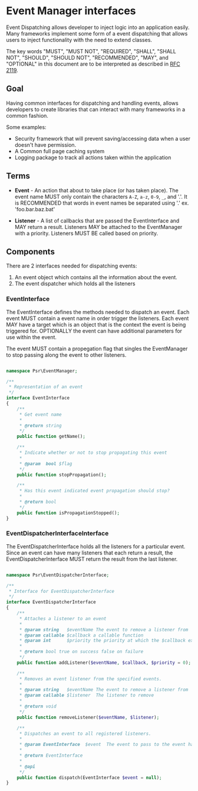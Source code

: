 Event Manager interfaces
========================

Event Dispatching allows developer to inject logic into an application easily.
Many frameworks implement some form of a event dispatching that allows users to
inject functionality with the need to extend classes.

The key words "MUST", "MUST NOT", "REQUIRED", "SHALL", "SHALL NOT", "SHOULD",
"SHOULD NOT", "RECOMMENDED", "MAY", and "OPTIONAL" in this document are to be
interpreted as described in [RFC 2119][].

[RFC 2119]: http://tools.ietf.org/html/rfc2119

## Goal

Having common interfaces for dispatching and handling events, allows developers to
create libraries that can interact with many frameworks in a common fashion.

Some examples:

* Security framework that will prevent saving/accessing data when a user doesn't have permission.
* A Common full page caching system
* Logging package to track all actions taken within the application

## Terms

*   **Event** - An action that about to take place (or has taken place).  The event name MUST only contain the characters `A-Z`, `a-z`, `0-9`, `_`, and '.'. It is RECOMMENDED that
words in event names be separated using '.' ex. 'foo.bar.baz.bat'

*   **Listener** - A list of callbacks that are passed the EventInterface and MAY return a result.
Listeners MAY be attached to the EventManager with a priority.  Listeners MUST BE called based on
priority.

## Components

There are 2 interfaces needed for dispatching events:

1. An event object which contains all the information about the event.
2. The event dispatcher which holds all the listeners

### EventInterface

The EventInterface defines the methods needed to dispatch an event.  Each event MUST contain a event
name in order trigger the listeners. Each event MAY have a target which is an object that is the context
the event is being triggered for. OPTIONALLY the event can have additional parameters for use within the
event.

The event MUST contain a propegation flag that singles the EventManager to stop passing along the event
to other listeners.

```php

namespace Psr\EventManager;

/**
 * Representation of an event
 */
interface EventInterface
{
    /**
     * Get event name
     *
     * @return string
     */
    public function getName();

    /**
     * Indicate whether or not to stop propagating this event
     *
     * @param  bool $flag
     */
    public function stopPropagation();

    /**
     * Has this event indicated event propagation should stop?
     *
     * @return bool
     */
    public function isPropagationStopped();
}
```

### EventDispatcherInterfaceInterface

The EventDispatcherInterface holds all the listeners for a particular event.  Since an event can have many listeners that each return a result, the EventDispatcherInterface  MUST return the result from the last listener.

```php

namespace Psr\EventDispatcherInterface;

/**
 * Interface for EventDispatcherInterface
 */
interface EventDispatcherInterface
{
    /**
     * Attaches a listener to an event
     *
     * @param string   $eventName The event to remove a listener from
     * @param callable $callback a callable function
     * @param int      $priority the priority at which the $callback executed
     *
     * @return bool true on success false on failure
     */
    public function addListener($eventName, $callback, $priority = 0);

    /**
     * Removes an event listener from the specified events.
     *
     * @param string   $eventName The event to remove a listener from
     * @param callable $listener  The listener to remove
     *
     * @return void
     */
    public function removeListener($eventName, $listener);

    /**
     * Dispatches an event to all registered listeners.
     *
     * @param EventInterface  $event  The event to pass to the event handlers/listeners.
     *
     * @return EventInterface
     *
     * @api
     */
    public function dispatch(EventInterface $event = null);
}
```
